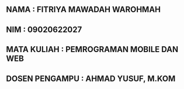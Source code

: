 ## NAMA            : FITRIYA MAWADAH WAROHMAH
## NIM             : 09020622027
## MATA KULIAH     : PEMROGRAMAN MOBILE DAN WEB
## DOSEN PENGAMPU  : AHMAD YUSUF, M.KOM
